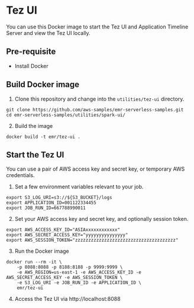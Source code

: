 # Tez UI

You can use this Docker image to start the Tez UI and Application Timeline Server and view the Tez UI locally.

## Pre-requisite

- Install Docker

## Build Docker image

1. Clone this repository and change into the `utilities/tez-ui` directory.
```shell
git clone https://github.com/aws-samples/emr-serverless-samples.git
cd emr-serverless-samples/utilities/spark-ui/
```
2. Build the image
```shell
docker build -t emr/tez-ui .
```

## Start the Tez UI

You can use a pair of AWS access key and secret key, or temporary AWS credentials.

1. Set a few environment variables relevant to your job.

```shell
export S3_LOG_URI=s3://${S3_BUCKET}/logs
export APPLICATION_ID=001122334455
export JOB_RUN_ID=667788990011
```

2. Set your AWS access key and secret key, and optionally session token.

```shell
export AWS_ACCESS_KEY_ID="ASIAxxxxxxxxxxxx"
export AWS_SECRET_ACCESS_KEY="yyyyyyyyyyyyyyy"
export AWS_SESSION_TOKEN="zzzzzzzzzzzzzzzzzzzzzzzzzzzzzzzzzzzzzz"
```

3. Run the Docker image

```shell
docker run --rm -it \
    -p 8088:8088 -p 8188:8188 -p 9999:9999 \
    -e AWS_REGION=us-east-1 -e AWS_ACCESS_KEY_ID -e AWS_SECRET_ACCESS_KEY -e AWS_SESSION_TOKEN \
    -e S3_LOG_URI -e JOB_RUN_ID -e APPLICATION_ID \
    emr/tez-ui
```

4. Access the Tez UI via http://localhost:8088